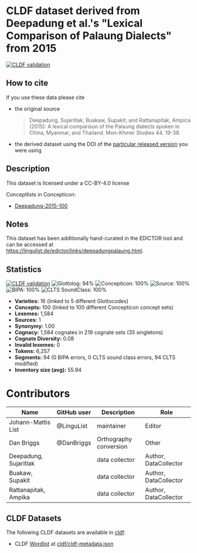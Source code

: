 # CLDF dataset derived from Deepadung et al.'s "Lexical Comparison of Palaung Dialects" from 2015

[![CLDF validation](https://github.com/lexibank/deepadungpalaung/workflows/CLDF-validation/badge.svg)](https://github.com/lexibank/deepadungpalaung/actions?query=workflow%3ACLDF-validation)

## How to cite

If you use these data please cite
- the original source
  > Deepadung, Sujaritlak; Buakaw, Supakit; and Rattanapitak, Ampica (2015): A lexical comparison of the Palaung dialects spoken in China, Myanmar, and Thailand. Mon-Khmer Studies 44. 19-38.
- the derived dataset using the DOI of the [particular released version](../../releases/) you were using

## Description


This dataset is licensed under a CC-BY-4.0 license


Conceptlists in Concepticon:
- [Deepadung-2015-100](https://concepticon.clld.org/contributions/Deepadung-2015-100)
## Notes

This dataset has been additionally hand-curated in the EDICTOR tool and can be accessed at https://lingulist.de/edictor/links/deepadungpalaung.html. 



## Statistics


[![CLDF validation](https://github.com/lexibank/deepadungpalaung/workflows/CLDF-validation/badge.svg)](https://github.com/lexibank/deepadungpalaung/actions?query=workflow%3ACLDF-validation)
![Glottolog: 94%](https://img.shields.io/badge/Glottolog-94%25-green.svg "Glottolog: 94%")
![Concepticon: 100%](https://img.shields.io/badge/Concepticon-100%25-brightgreen.svg "Concepticon: 100%")
![Source: 100%](https://img.shields.io/badge/Source-100%25-brightgreen.svg "Source: 100%")
![BIPA: 100%](https://img.shields.io/badge/BIPA-100%25-brightgreen.svg "BIPA: 100%")
![CLTS SoundClass: 100%](https://img.shields.io/badge/CLTS%20SoundClass-100%25-brightgreen.svg "CLTS SoundClass: 100%")

- **Varieties:** 16 (linked to 5 different Glottocodes)
- **Concepts:** 100 (linked to 100 different Concepticon concept sets)
- **Lexemes:** 1,584
- **Sources:** 1
- **Synonymy:** 1.00
- **Cognacy:** 1,584 cognates in 219 cognate sets (35 singletons)
- **Cognate Diversity:** 0.08
- **Invalid lexemes:** 0
- **Tokens:** 6,257
- **Segments:** 94 (0 BIPA errors, 0 CLTS sound class errors, 94 CLTS modified)
- **Inventory size (avg):** 55.94

# Contributors

Name | GitHub user | Description | Role
--- | --- | --- | ---
Johann-Mattis List | @LinguList | maintainer | Editor
Dan Briggs | @DanBriggs | Orthography conversion | Other
Deepadung, Sujaritlak | | data collector | Author, DataCollector
Buakaw, Supakit | | data collector | Author, DataCollector
Rattanapitak, Ampika | | data collector | Author, DataCollector




## CLDF Datasets

The following CLDF datasets are available in [cldf](cldf):

- CLDF [Wordlist](https://github.com/cldf/cldf/tree/master/modules/Wordlist) at [cldf/cldf-metadata.json](cldf/cldf-metadata.json)